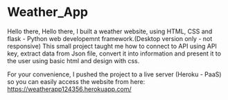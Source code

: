 # Weather_App
Hello there,
Hello there, I built a weather website, using HTML, CSS and flask - Python web developemnt framework.(Desktop version only - not responsive) This small project taught me how to connect to API using API key, extract data from Json file, convert it into information and present it to the user using basic html and design with css.

For your convenience, I pushed the project to a live server (Heroku - PaaS) so you can easily access the website from here: 
https://weatherapp124356.herokuapp.com/
